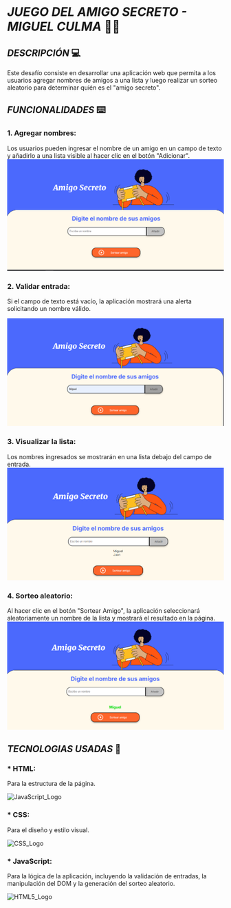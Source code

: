 # _JUEGO DEL AMIGO SECRETO - MIGUEL CULMA_ :frowning_man:

##  _DESCRIPCIÓN_ :computer:


Este desafío consiste en desarrollar una aplicación web que permita a los usuarios agregar nombres de amigos a una lista y luego realizar un sorteo aleatorio para determinar quién es el "amigo secreto". 


## _FUNCIONALIDADES_ :keyboard:

### 1. __Agregar nombres:__ 
Los usuarios pueden ingresar el nombre de un amigo en un campo de texto y añadirlo a una lista visible al hacer clic en el botón "Adicionar".
![Inicio](/assets/Inicio.png)

### 2. __Validar entrada:__ 
Si el campo de texto está vacío, la aplicación mostrará una alerta solicitando un nombre válido.

![Nombres](/assets/nombre.png)

### 3. __Visualizar la lista:__ 
Los nombres ingresados se mostrarán en una lista debajo del campo de entrada.
![Visualizar](/assets/lista.png)

### 4. __Sorteo aleatorio:__ 
Al hacer clic en el botón "Sortear Amigo", la aplicación seleccionará aleatoriamente un nombre de la lista y mostrará el resultado en la página.
![sorteo](/assets/Resultado.png) 

## _TECNOLOGIAS USADAS_ :blue_book: 

### * HTML: 
Para la estructura de la página.

![JavaScript_Logo](https://logos-world.net/wp-content/uploads/2023/02/JavaScript-Emblem.png)

### * CSS: 
Para el diseño y estilo visual.

![CSS_Logo](https://logospng.org/download/css-3/logo-css-3-1536.png)

### * JavaScript: 
Para la lógica de la aplicación, incluyendo la validación de entradas, la manipulación del DOM y la generación del sorteo aleatorio.

![HTML5_Logo](https://cdn.pixabay.com/photo/2018/05/08/21/28/html5-3384014_1280.png)